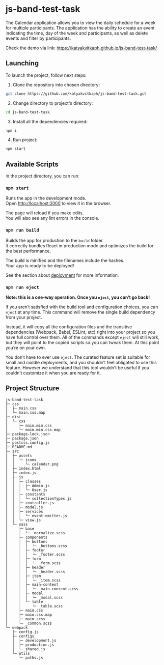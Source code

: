 # js-band-test-task

The Calendar application allows you to view the daily schedule for a week for multiple participants. The application has the ability to create an event indicating the time, day of the week and participants, as well as delete events and filter by participants.

Check the demo via link: https://katyakvitkaph.github.io/js-band-test-task/

## Launching

To launch the project, follow next steps:

1. Clone the repository into chosen directory:

```bash
git clone https://github.com/katyakvitkaph/js-band-test-task.git
```

2. Change directory to project's directory:

```bash
cd js-band-test-task
```

3. Install all the dependencies required:

```bash
npm i
```

4. Run project:

```bash
npm start
```

## Available Scripts

In the project directory, you can run:

### `npm start`

Runs the app in the development mode.<br /> Open
[http://localhost:3000](http://localhost:3000) to view it in the browser.

The page will reload if you make edits.<br /> You will also see any lint errors
in the console.

### `npm run build`

Builds the app for production to the `build` folder.<br /> It correctly bundles
React in production mode and optimizes the build for the best performance.

The build is minified and the filenames include the hashes.<br /> Your app is
ready to be deployed!

See the section about
[deployment](https://facebook.github.io/create-react-app/docs/deployment) for
more information.

### `npm run eject`

**Note: this is a one-way operation. Once you `eject`, you can’t go back!**

If you aren’t satisfied with the build tool and configuration choices, you can
`eject` at any time. This command will remove the single build dependency from
your project.

Instead, it will copy all the configuration files and the transitive
dependencies (Webpack, Babel, ESLint, etc) right into your project so you have
full control over them. All of the commands except `eject` will still work, but
they will point to the copied scripts so you can tweak them. At this point
you’re on your own.

You don’t have to ever use `eject`. The curated feature set is suitable for
small and middle deployments, and you shouldn’t feel obligated to use this
feature. However we understand that this tool wouldn’t be useful if you couldn’t
customize it when you are ready for it.

## Project Structure



```
js-band-test-task
├─ css
│  ├─ main.css
│  └─ main.css.map
├─ dist
│  └─ css
│     ├─ main.min.css
│     └─ main.min.css.map
├─ package-lock.json
├─ package.json
├─ postcss.config.js
├─ README.md
├─ src
│  ├─ assets
│  │  └─ icons
│  │     └─ calendar.png
│  ├─ index.html
│  ├─ index.js
│  ├─ js
│  │  ├─ classes
│  │  │  ├─ Admin.js
│  │  │  └─ User.js
│  │  ├─ constants
│  │  │  └─ collectionTypes.js
│  │  ├─ controller.js
│  │  ├─ model.js
│  │  ├─ services
│  │  │  └─ event-emitter.js
│  │  └─ view.js
│  └─ sass
│     ├─ base
│     │  └─ _normalize.scss
│     ├─ components
│     │  ├─ buttons
│     │  │  └─ _buttons.scss
│     │  ├─ footer
│     │  │  └─ _footer.scss
│     │  ├─ form
│     │  │  └─ _form.scss
│     │  ├─ header
│     │  │  └─ _header.scss
│     │  ├─ item
│     │  │  └─ _item.scss
│     │  ├─ main-content
│     │  │  └─ _main-content.scss
│     │  ├─ modal
│     │  │  └─ _modal.scss
│     │  └─ table
│     │     └─ _table.scss
│     ├─ main.css
│     ├─ main.css.map
│     ├─ main.scss
│     └─ _common.scss
└─ webpack
   ├─ config.js
   ├─ configs
   │  ├─ development.js
   │  ├─ production.js
   │  └─ shared.js
   └─ utils
      └─ paths.js

```